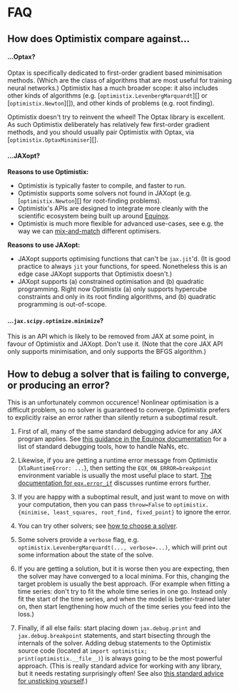 # FAQ

## How does Optimistix compare against...

#### ...Optax?

Optax is specifically dedicated to first-order gradient based minimisation methods. (Which are the class of algorithms that are most useful for training neural networks.) Optimistix has a much broader scope: it also includes other kinds of algorithms (e.g. [`optimistix.LevenbergMarquardt`][] or [`optimistix.Newton`][]), and other kinds of problems (e.g. root finding).

Optimistix doesn't try to reinvent the wheel! The Optax library is excellent. As such Optimistix deliberately has relatively few first-order gradient methods, and you should usually pair Optimistix with Optax, via [`optimistix.OptaxMinimiser`][].

#### ...JAXopt?

**Reasons to use Optimistix:**

- Optimistix is typically faster to compile, and faster to run.
- Optimistix supports some solvers not found in JAXopt (e.g. [`optimistix.Newton`][] for root-finding problems).
- Optimistix's APIs are designed to integrate more cleanly with the scientific ecosystem being built up around [Equinox](https://github.com/patrick-kidger/equinox).
- Optimistix is much more flexible for advanced use-cases, see e.g. the way we can [mix-and-match](./api/searches/introduction.md) different optimisers.

**Reasons to use JAXopt:**

- JAXopt supports optimising functions that can't be `jax.jit`'d. (It is good practice to always `jit` your functions, for speed. Nonetheless this is an edge case JAXopt supports that Optimistix doesn't.)
- JAXopt supports (a) constrained optimisation and (b) quadratic programming. Right now Optimistix (a) only supports hypercube constraints and only in its root finding algorithms, and (b) quadratic programming is out-of-scope.

#### ...`jax.scipy.optimize.minimize`?

This is an API which is likely to be removed from JAX at some point, in favour of Optimistix and JAXopt. Don't use it. (Note that the core JAX API only supports minimisation, and only supports the BFGS algorithm.)

## How to debug a solver that is failing to converge, or producing an error?

This is an unfortunately common occurence! Nonlinear optimisation is a difficult problem, so no solver is guaranteed to converge. Optimistix prefers to explicitly raise an error rather than silently return a suboptimal result.

1. First of all, many of the same standard debugging advice for any JAX program applies. See [this guidance in the Equinox documentation](https://docs.kidger.site/equinox/api/debug/) for a list of standard debugging tools, how to handle NaNs, etc.

2. Likewise, if you are getting a runtime error message from Optimistix (`XlaRuntimeError: ...`), then setting the `EQX_ON_ERROR=breakpoint` environment variable is usually the most useful place to start. [The documentation for `eqx.error_if`](https://docs.kidger.site/equinox/api/errors/#equinox.error_if) discusses runtime errors further.

3. If you are happy with a suboptimal result, and just want to move on with your computation, then you can pass `throw=False` to `optimistix.{minimise, least_squares, root_find, fixed_point}` to ignore the error.

4. You can try other solvers; see [how to choose a solver](./how-to-choose.md).

5. Some solvers provide a `verbose` flag, e.g. `optimistix.LevenbergMarquardt(..., verbose=...)`, which will print out some information about the state of the solve.

6. If you are getting a solution, but it is worse then you are expecting, then the solver may have converged to a local minima. For this, changing the target problem is usually the best approach. (For example when fitting a time series: don't try to fit the whole time series in one go. Instead only fit the start of the time series, and when the model is better-trained later on, then start lengthening how much of the time series you feed into the loss.)

7. Finally, if all else fails: start placing down `jax.debug.print` and `jax.debug.breakpoint` statements, and start bisecting through the internals of the solver. Adding debug statements to the Optimistix source code (located at `import optimistix; print(optimistix.__file__)`) is always going to be the most powerful approach. (This is really standard advice for working with any library, but it needs restating surprisingly often! See also [this standard advice for unsticking yourself](https://kidger.site/thoughts/how-to-handle-a-hands-off-supervisor/#unsticking-yourself).)

